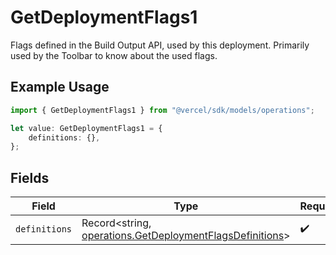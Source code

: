 # GetDeploymentFlags1

Flags defined in the Build Output API, used by this deployment. Primarily used by the Toolbar to know about the used flags.

## Example Usage

```typescript
import { GetDeploymentFlags1 } from "@vercel/sdk/models/operations";

let value: GetDeploymentFlags1 = {
    definitions: {},
};
```

## Fields

| Field                                                                                                                | Type                                                                                                                 | Required                                                                                                             | Description                                                                                                          |
| -------------------------------------------------------------------------------------------------------------------- | -------------------------------------------------------------------------------------------------------------------- | -------------------------------------------------------------------------------------------------------------------- | -------------------------------------------------------------------------------------------------------------------- |
| `definitions`                                                                                                        | Record<string, [operations.GetDeploymentFlagsDefinitions](../../models/operations/getdeploymentflagsdefinitions.md)> | :heavy_check_mark:                                                                                                   | N/A                                                                                                                  |